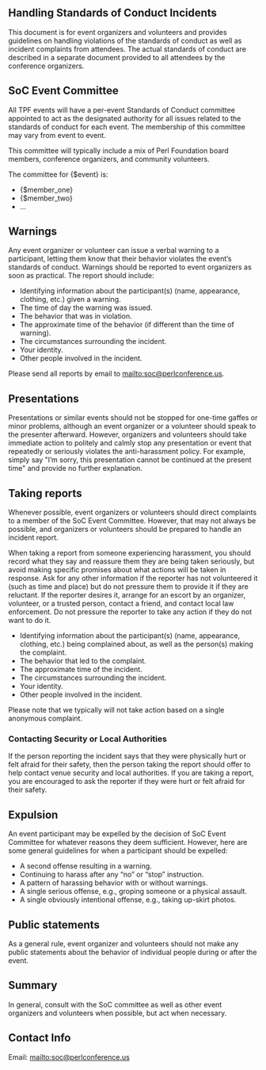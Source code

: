 ## Handling Standards of Conduct Incidents

This document is for event organizers and volunteers and provides guidelines
on handling violations of the standards of conduct as well as incident
complaints from attendees. The actual standards of conduct are described in a
separate document provided to all attendees by the conference organizers.

## SoC Event Committee

All TPF events will have a per-event Standards of Conduct committee appointed
to act as the designated authority for all issues related to the standards of
conduct for each event. The membership of this committee may vary from event
to event.

This committee will typically include a mix of Perl Foundation board members,
conference organizers, and community volunteers.

The committee for {$event} is:

* {$member_one}
* {$member_two}
* ...

## Warnings

Any event organizer or volunteer can issue a verbal warning to a participant,
letting them know that their behavior violates the event’s standards of
conduct. Warnings should be reported to event organizers as soon as
practical. The report should include:

* Identifying information about the participant(s) (name, appearance,
  clothing, etc.) given a warning.
* The time of day the warning was issued.
* The behavior that was in violation.
* The approximate time of the behavior (if different than the time of
  warning).
* The circumstances surrounding the incident.
* Your identity.
* Other people involved in the incident.

Please send all reports by email to
[mailto:soc@perlconference.us](soc@perlconference.us).

## Presentations

Presentations or similar events should not be stopped for one-time gaffes or
minor problems, although an event organizer or a volunteer should speak to the
presenter afterward. However, organizers and volunteers should take immediate
action to politely and calmly stop any presentation or event that repeatedly
or seriously violates the anti-harassment policy. For example, simply say "I’m
sorry, this presentation cannot be continued at the present time" and provide
no further explanation.

## Taking reports

Whenever possible, event organizers or volunteers should direct complaints to
a member of the SoC Event Committee. However, that may not always be possible,
and organizers or volunteers should be prepared to handle an incident report.

When taking a report from someone experiencing harassment, you should record
what they say and reassure them they are being taken seriously, but avoid
making specific promises about what actions will be taken in response. Ask for
any other information if the reporter has not volunteered it (such as time and
place) but do not pressure them to provide it if they are reluctant. If the
reporter desires it, arrange for an escort by an organizer, volunteer, or a
trusted person, contact a friend, and contact local law enforcement. Do not
pressure the reporter to take any action if they do not want to do it.

* Identifying information about the participant(s) (name, appearance,
  clothing, etc.) being complained about, as well as the person(s) making the
  complaint.
* The behavior that led to the complaint.
* The approximate time of the incident.
* The circumstances surrounding the incident.
* Your identity.
* Other people involved in the incident.

Please note that we typically will not take action based on a single anonymous
complaint.

### Contacting Security or Local Authorities

If the person reporting the incident says that they were physically hurt or
felt afraid for their safety, then the person taking the report should offer
to help contact venue security and local authorities. If you are taking a
report, you are encouraged to ask the reporter if they were hurt or felt
afraid for their safety.

## Expulsion

An event participant may be expelled by the decision of SoC Event Committee
for whatever reasons they deem sufficient. However, here are some general
guidelines for when a participant should be expelled:

* A second offense resulting in a warning.
* Continuing to harass after any “no” or “stop” instruction.
* A pattern of harassing behavior with or without warnings.
* A single serious offense, e.g., groping someone or a physical assault.
* A single obviously intentional offense, e.g., taking up-skirt photos.

## Public statements

As a general rule, event organizer and volunteers should not make any public
statements about the behavior of individual people during or after the event.

## Summary

In general, consult with the SoC committee as well as other event organizers
and volunteers when possible, but act when necessary.

## Contact Info

Email: [mailto:soc@perlconference.us](soc@perlconference.us)

